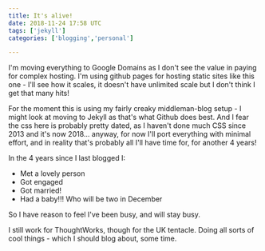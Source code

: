 ```yaml
---
title: It's alive!
date: 2018-11-24 17:58 UTC
tags: ['jekyll']
categories: ['blogging','personal']

---
```

I'm moving everything to Google Domains as I don't see the value in paying
for complex hosting.  I'm using github pages for hosting static sites like
this one - I'll see how it scales, it doesn't have unlimited scale but I don't
think I get that many hits!

<!--more-->

For the moment this is using my fairly creaky middleman-blog setup - I might
look at moving to Jekyll as that's what Github does best.  And I fear the
css here is probably pretty dated, as I haven't done much CSS since 2013 and it's
now 2018...  anyway, for now I'll port everything with minimal effort, and
in reality that's probably all I'll have time for, for another 4 years!

In the 4 years since I last blogged I:

- Met a lovely person
- Got engaged
- Got married!
- Had a baby!!! Who will be two in December

So I have reason to feel I've been busy, and will stay busy.

I still work for ThoughtWorks, though for the UK tentacle.  Doing all sorts
of cool things - which I should blog about, some time.
